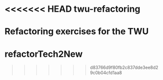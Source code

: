 <<<<<<< HEAD
twu-refactoring
===============

Refactoring exercises for the TWU
=======
# refactorTech2New
>>>>>>> d83766d9f80fb2c837dde3ee8d29c0b04cfd1aa8
